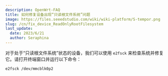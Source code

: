 ```yaml
---
description: OpenWrt-FAQ
title: 如何修复设备出现“只读根文件系统”问题
image: https://files.seeedstudio.com/wiki/wiki-platform/S-tempor.png
slug: /cn/fix_device_ReadOnlyRootFilesystem
last_update:
  date: 2023/6/21
  author: Seraphina
---
```


 <!-- Q4: 当我遇到“只读根文件系统”时，如何修复我的设备？ -->

对于处于“只读根文件系统”状态的设备，我们可以使用 `e2fsck` 来检查系统并修复它。请打开终端窗口并运行以下命令：

```
e2fsck /dev/mmcblk0p2
```